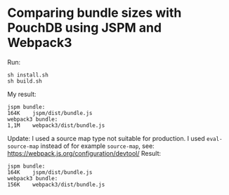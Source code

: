 Comparing bundle sizes with PouchDB using JSPM and Webpack3
==================================================

Run:
```
sh install.sh
sh build.sh
```

My result:
```
jspm bundle:
164K	jspm/dist/bundle.js
webpack3 bundle:
1,1M	webpack3/dist/bundle.js
```

Update: I used  a source map type not suitable for production. 
I used `eval-source-map` instead of for example `source-map`, see: https://webpack.js.org/configuration/devtool/
Result:
```
jspm bundle:
164K	jspm/dist/bundle.js
webpack3 bundle:
156K	webpack3/dist/bundle.js
```